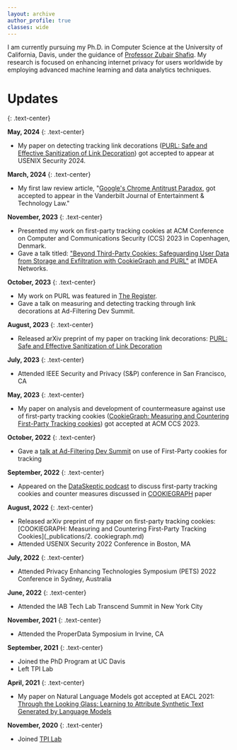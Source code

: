 ```yaml
---
layout: archive
author_profile: true
classes: wide
---
```

<!-- If you notice any trackers present on this website, please don't be alarmed. I am currently running a study on this website to determine behavior of some trackers.
{: .notice--danger .text-center} -->

I am currently pursuing my Ph.D. in Computer Science at the University of California, Davis, under the guidance of [Professor Zubair Shafiq](https://web.cs.ucdavis.edu/~zubair/index.html). My research is focused on enhancing internet privacy for users worldwide by employing advanced machine learning and data analytics techniques.

# Updates
{: .text-center}

**May, 2024**
{: .text-center}
  - My paper on detecting tracking link decorations ([PURL: Safe and Effective Sanitization of Link Decoration](_publications/3-purl.md)) got accepted to appear at USENIX Security 2024.

**March, 2024**
{: .text-center}
  - My first law review article, "[Google's Chrome Antitrust Paradox](_publications/4-google-chrome-antitrust.md), got accepted to appear in the Vanderbilt Journal of Entertainment & Technology Law."

**November, 2023**
{: .text-center}
  - Presented my work on first-party tracking cookies at ACM Conference on Computer and Communications Security (CCS) 2023 in Copenhagen, Denmark.
  - Gave a talk titled: ["Beyond Third-Party Cookies: Safeguarding User Data from Storage and Exfiltration with CookieGraph and PURL"](https://networks.imdea.org/whatsnew/events-agenda/beyond-third-party-cookies-safeguarding-user-data-from-storage-and-exfiltration-with-cookiegraph-and-purl/) at IMDEA Networks.

**October, 2023**
{: .text-center}
  - My work on PURL was featured in [The Register](https://www.theregister.com/2023/10/06/link_tracking_privacy/).
  - Gave a talk on measuring and detecting tracking through link decorations at Ad-Filtering Dev Summit.

**August, 2023**
{: .text-center}
  - Released arXiv preprint of my paper on tracking link decorations: [PURL: Safe and Effective Sanitization of Link Decoration](_publications/3-purl.md)

**July, 2023**
{: .text-center}
  - Attended IEEE Security and Privacy (S&P) conference in San Francisco, CA

**May, 2023**
{: .text-center}
  - My paper on analysis and development of countermeasure against use of first-party tracking cookies ([CookieGraph: Measuring and Countering First-Party Tracking cookies](_publications/2-cookiegraph.md)) got accepted at ACM CCS 2023.

**October, 2022**
{: .text-center}
  - Gave a [talk at Ad-Filtering Dev Summit](https://www.youtube.com/watch?v=gRDmyoM2A0Y) on use of First-Party cookies for tracking

**September, 2022**
{: .text-center}
  - Appeared on the [DataSkeptic podcast](https://dataskeptic.com/blog/episodes/2022/first-party-tracking-cookies) to discuss first-party tracking cookies and counter measures discussed in [COOKIEGRAPH](_publications/2-cookiegraph.md) paper

**August, 2022** 
{: .text-center}
  - Released arXiv preprint of my paper on first-party tracking cookies: [COOKIEGRAPH: Measuring and Countering First-Party Tracking Cookies](_publications/2. cookiegraph.md)
  - Attended USENIX Security 2022 Conference in Boston, MA

**July, 2022**
{: .text-center}
  - Attended Privacy Enhancing Technologies Symposium (PETS) 2022 Conference in Sydney, Australia

**June, 2022**
{: .text-center}
  - Attended the IAB Tech Lab Transcend Summit in New York City

**November, 2021**
{: .text-center}
  - Attended the ProperData Symposium in Irvine, CA

**September, 2021**
{: .text-center}
  - Joined the PhD Program at UC Davis
  - Left TPI Lab

**April, 2021**
{: .text-center}
  - My paper on Natural Language Models got accepted at EACL 2021: [Through the Looking Glass: Learning to Attribute Synthetic Text Generated by Language Models](_publications/1-through-the-looking-glass.md)

**November, 2020**
{: .text-center}
  - Joined [TPI Lab](https://tpi.lums.edu.pk)